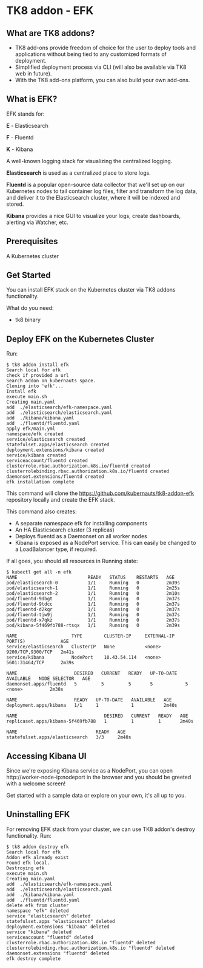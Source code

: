 # TK8 addon - EFK

## What are TK8 addons?

- TK8 add-ons provide freedom of choice for the user to deploy tools and applications without being tied to any customized formats of deployment.
- Simplified deployment process via CLI (will also be available via TK8 web in future).
- With the TK8 add-ons platform, you can also build your own add-ons.

## What is EFK?

EFK stands for:

**E** - Elasticsearch

**F** - Fluentd

**K** - Kibana

A well-known logging stack for visualizing the centralized logging.

**Elasticsearch** is used as a centralized place to store logs.

**Fluentd** is a popular open-source data collector that we'll set up on our Kubernetes nodes to tail container log files, filter and transform the log data, and deliver it to the Elasticsearch cluster, where it will be indexed and stored.

**Kibana** provides a nice GUI to visualize your logs, create dashboards, alerting via Watcher, etc.

## Prerequisites

A Kubernetes cluster

## Get Started

You can install EFK stack on the Kubernetes cluster via TK8 addons functionality.

What do you need:
- tk8 binary

## Deploy EFK on the Kubernetes Cluster

Run:
```
$ tk8 addon install efk
Search local for efk
check if provided a url
Search addon on kubernauts space.
Cloning into 'efk'...
Install efk
execute main.sh
Creating main.yaml
add  ./elasticsearch/efk-namespace.yaml
add  ./elasticsearch/elasticsearch.yaml
add  ./kibana/kibana.yaml
add  ./fluentd/fluentd.yaml
apply efk/main.yml
namespace/efk created
service/elasticsearch created
statefulset.apps/elasticsearch created
deployment.extensions/kibana created
service/kibana created
serviceaccount/fluentd created
clusterrole.rbac.authorization.k8s.io/fluentd created
clusterrolebinding.rbac.authorization.k8s.io/fluentd created
daemonset.extensions/fluentd created
efk installation complete
```
This command will clone the https://github.com/kubernauts/tk8-addon-efk repository locally and create the EFK stack.

This command also creates:

- A separate namespace efk for installing components
- An HA Elasticsearch cluster (3 replicas)
- Deploys fluentd as a Daemonset on all worker nodes
- Kibana is exposed as a NodePort service. This can easily be changed to a LoadBalancer type, if required.

If all goes, you should all resources in Running state:
```
$ kubectl get all -n efk
NAME                          READY   STATUS    RESTARTS   AGE
pod/elasticsearch-0           1/1     Running   0          2m39s
pod/elasticsearch-1           1/1     Running   0          2m25s
pod/elasticsearch-2           1/1     Running   0          2m10s
pod/fluentd-9dbgt             1/1     Running   0          2m37s
pod/fluentd-9tdcc             1/1     Running   0          2m37s
pod/fluentd-d2kqr             1/1     Running   0          2m37s
pod/fluentd-tjw9j             1/1     Running   0          2m37s
pod/fluentd-x7qkz             1/1     Running   0          2m37s
pod/kibana-5f469fb788-rtsqx   1/1     Running   0          2m39s
 
NAME                    TYPE        CLUSTER-IP     EXTERNAL-IP   PORT(S)             AGE
service/elasticsearch   ClusterIP   None           <none>        9200/TCP,9300/TCP   2m41s
service/kibana          NodePort    10.43.54.114   <none>        5601:31464/TCP      2m39s
 
NAME                     DESIRED   CURRENT   READY   UP-TO-DATE   AVAILABLE   NODE SELECTOR   AGE
daemonset.apps/fluentd   5         5         5       5            5           <none>          2m38s
 
NAME                     READY   UP-TO-DATE   AVAILABLE   AGE
deployment.apps/kibana   1/1     1            1           2m40s
 
NAME                                DESIRED   CURRENT   READY   AGE
replicaset.apps/kibana-5f469fb788   1         1         1       2m40s
 
NAME                             READY   AGE
statefulset.apps/elasticsearch   3/3     2m40s
```

## Accessing Kibana UI

Since we're exposing Kibana service as a NodePort, you can open http://worker-node-ip:nodeport in the browser and you should be greeted with a welcome screen!

Get started with a sample data or explore on your own, it's all up to you.

## Uninstalling EFK

For removing EFK stack from your cluster, we can use TK8 addon's destroy functionality. Run:
```
$ tk8 addon destroy efk
Search local for efk
Addon efk already exist
Found efk local.
Destroying efk
execute main.sh
Creating main.yaml
add  ./elasticsearch/efk-namespace.yaml
add  ./elasticsearch/elasticsearch.yaml
add  ./kibana/kibana.yaml
add  ./fluentd/fluentd.yaml
delete efk from cluster
namespace "efk" deleted
service "elasticsearch" deleted
statefulset.apps "elasticsearch" deleted
deployment.extensions "kibana" deleted
service "kibana" deleted
serviceaccount "fluentd" deleted
clusterrole.rbac.authorization.k8s.io "fluentd" deleted
clusterrolebinding.rbac.authorization.k8s.io "fluentd" deleted
daemonset.extensions "fluentd" deleted
efk destroy complete
```
